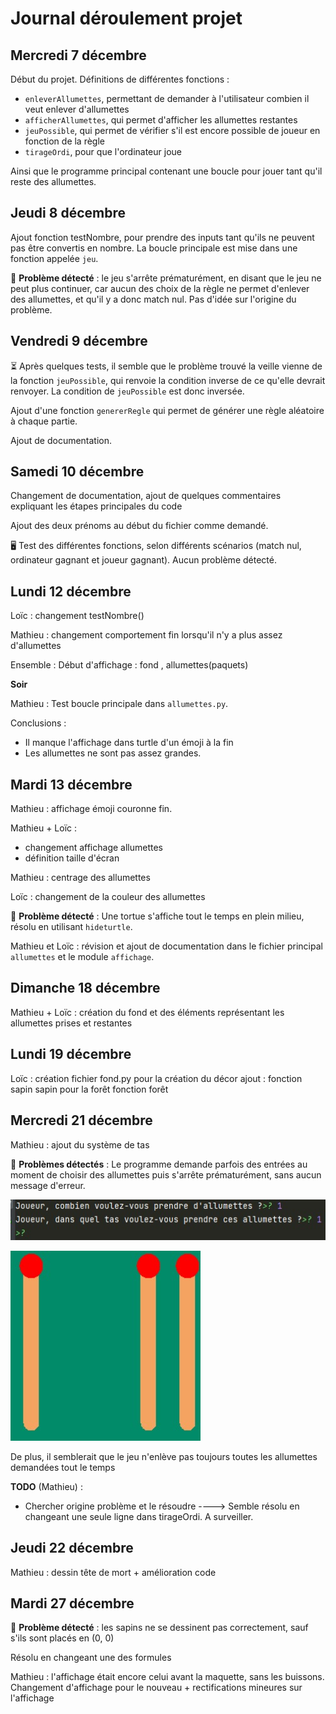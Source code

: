# Journal déroulement projet

## Mercredi 7 décembre

Début du projet. Définitions de différentes fonctions : 
* `enleverAllumettes`, permettant de demander à l'utilisateur combien il veut enlever d'allumettes
* `afficherAllumettes`, qui permet d'afficher les allumettes restantes
* `jeuPossible`, qui permet de vérifier s'il est encore possible de joueur en fonction de la règle
* `tirageOrdi`, pour que l'ordinateur joue

Ainsi que le programme principal contenant une boucle pour jouer tant qu'il reste des allumettes.

## Jeudi 8 décembre

Ajout fonction testNombre, pour prendre des inputs tant qu'ils ne peuvent pas être convertis en nombre.
La boucle principale est mise dans une fonction appelée `jeu`.

 🚧 **Problème détecté** : le jeu s'arrête prématurément, en disant que le jeu ne peut plus continuer, car aucun des choix de la règle ne permet d'enlever des allumettes, et qu'il y a donc match nul. Pas d'idée sur l'origine du problème.

## Vendredi 9 décembre

⏳ Après quelques tests, il semble que le problème trouvé la veille vienne de la fonction `jeuPossible`, qui renvoie la condition inverse de ce qu'elle devrait renvoyer. La condition de `jeuPossible` est donc inversée.

Ajout d'une fonction `genererRegle` qui permet de générer une règle aléatoire à chaque partie.

Ajout de documentation.

## Samedi 10 décembre

Changement de documentation, ajout de quelques commentaires expliquant les étapes principales du code

Ajout des deux prénoms au début du fichier comme demandé.

🖥️ Test des différentes fonctions, selon différents scénarios (match nul, ordinateur gagnant et joueur gagnant). Aucun problème détecté.

## Lundi 12 décembre
Loïc : changement testNombre()

Mathieu : changement comportement fin lorsqu'il n'y a plus assez d'allumettes

Ensemble : Début d'affichage : fond , allumettes(paquets)

**Soir**

Mathieu : Test boucle principale dans `allumettes.py`.

Conclusions : 

* Il manque l'affichage dans turtle d'un émoji à la fin
* Les allumettes ne sont pas assez grandes.

## Mardi 13 décembre
Mathieu : affichage émoji couronne fin.

Mathieu + Loïc : 
* changement affichage allumettes
* définition taille d'écran

Mathieu : centrage des allumettes

Loïc : changement de la couleur des allumettes

🚧 **Problème détecté** : Une tortue s'affiche tout le temps en plein milieu, résolu en utilisant `hideturtle`.

Mathieu et Loïc : révision et ajout de documentation dans le fichier principal `allumettes` et le module `affichage`.

## Dimanche 18 décembre

Mathieu + Loïc : création du fond et des éléments représentant les allumettes prises et restantes
## Lundi 19 décembre 
Loïc : création fichier fond.py pour la création du décor
        ajout :
         fonction sapin 
         sapin pour la forêt
         fonction forêt 

## Mercredi 21 décembre

Mathieu : ajout du système de tas

🚧 **Problèmes détectés** : Le programme demande parfois des entrées au moment de choisir des allumettes puis s'arrête
prématurément, sans aucun message d'erreur.

![img.png](pb_2112_img1.png)

![img_1.png](pb_2112_img2.png)

De plus, il semblerait que le jeu n'enlève pas toujours toutes les allumettes demandées tout le temps

**TODO** (Mathieu) :

* Chercher origine problème et le résoudre ----> Semble résolu en changeant une seule ligne dans tirageOrdi. A
  surveiller.

## Jeudi 22 décembre

Mathieu : dessin tête de mort + amélioration code

## Mardi 27 décembre

🚧 **Problème détecté** : les sapins ne se dessinent pas correctement, sauf s'ils sont placés en (0, 0)

Résolu en changeant une des formules

Mathieu : l'affichage était encore celui avant la maquette, sans les buissons. Changement d'affichage pour le nouveau +
rectifications mineures sur l'affichage